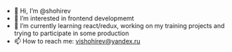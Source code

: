 - 👋 Hi, I’m @shohirev
- 👀 I’m interested in frontend developmemt
- 🌱 I’m currently learning react/redux, working on my training projects and trying to participate in some production
- 📫 How to reach me: vishohirev@yandex.ru

<!---
shohirev/shohirev is a ✨ special ✨ repository because its `README.md` (this file) appears on your GitHub profile.
You can click the Preview link to take a look at your changes.
--->
